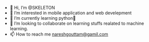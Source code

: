 - 👋 Hi, I’m @SKELETON
- 👀 I’m interested in mobile application and web develepment
- 🌱 I’m currently learning python🐍
- 💞️ I’m looking to collaborate on learning stuffs realated to machine learning.
- 📫 How to reach me nareshgouttam@gamil.com

<!---
SKELETONOP/SKELETONOP is a ✨ special ✨ repository because its `README.md` (this file) appears on your GitHub profile.
You can click the Preview link to take a look at your changes.
--->

